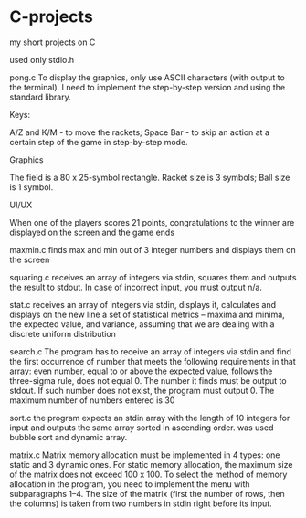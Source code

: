 # C-projects
my short projects on C

used only stdio.h

pong.c
To display the graphics, only use ASCII characters (with output
to the terminal). I need to implement the step-by-step
version and using the standard library.


Keys:

A/Z and K/M - to move the rackets;
Space Bar - to skip an action at a certain step of the game in step-by-step mode.

Graphics

The field is a 80 x 25-symbol rectangle.
Racket size is 3 symbols;
Ball size is 1 symbol.

UI/UX

When one of the players scores 21 points, congratulations to the winner are displayed on the screen and the game ends

maxmin.c 
finds max and min out of 3 integer numbers and displays them on the screen

squaring.c
receives an array of integers via stdin, squares them and outputs the result to stdout. In case of incorrect input, you must output n/a. 

stat.c 
receives an array of integers via stdin, displays it, calculates and displays on the new line a set
of statistical metrics – maxima and minima, the expected value, and variance, assuming that we are dealing with a discrete uniform distribution

search.c
The program has to receive an array of integers via stdin and find the first occurrence of number that meets the following requirements in that array: even number, equal to or above the expected value, follows the three-sigma rule, does not equal 0. The number it finds must be output to stdout. If such number does not exist, the program must output 0. The maximum number of numbers entered is 30

sort.c
the program expects an stdin array with the length of 10 integers for input and outputs the same array sorted in ascending order. 
was used bubble sort and dynamic array. 

matrix.c
Matrix memory allocation must be implemented in
4 types: one static and 3 dynamic ones. For static memory allocation, the
maximum size of the matrix does not exceed 100 x 100. To select the method
of memory allocation in the program, you need to implement the menu with
subparagraphs 1–4. The size of the matrix (first the number of rows, then the columns) is taken from two numbers in stdin
right before its input. 
